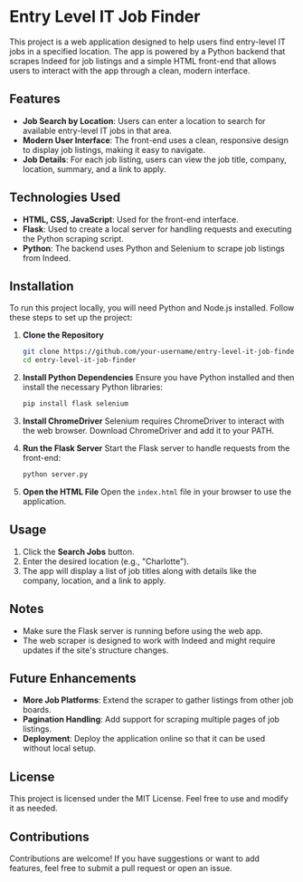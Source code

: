 # Entry Level IT Job Finder

This project is a web application designed to help users find entry-level IT jobs in a specified location. The app is powered by a Python backend that scrapes Indeed for job listings and a simple HTML front-end that allows users to interact with the app through a clean, modern interface.

## Features

- **Job Search by Location**: Users can enter a location to search for available entry-level IT jobs in that area.
- **Modern User Interface**: The front-end uses a clean, responsive design to display job listings, making it easy to navigate.
- **Job Details**: For each job listing, users can view the job title, company, location, summary, and a link to apply.

## Technologies Used

- **HTML, CSS, JavaScript**: Used for the front-end interface.
- **Flask**: Used to create a local server for handling requests and executing the Python scraping script.
- **Python**: The backend uses Python and Selenium to scrape job listings from Indeed.

## Installation

To run this project locally, you will need Python and Node.js installed. Follow these steps to set up the project:

1. **Clone the Repository**
   ```bash
   git clone https://github.com/your-username/entry-level-it-job-finder.git
   cd entry-level-it-job-finder
   ```

2. **Install Python Dependencies**
   Ensure you have Python installed and then install the necessary Python libraries:
   ```bash
   pip install flask selenium
   ```

3. **Install ChromeDriver**
   Selenium requires ChromeDriver to interact with the web browser. Download ChromeDriver and add it to your PATH.

4. **Run the Flask Server**
   Start the Flask server to handle requests from the front-end:
   ```bash
   python server.py
   ```

5. **Open the HTML File**
   Open the `index.html` file in your browser to use the application.

## Usage

1. Click the **Search Jobs** button.
2. Enter the desired location (e.g., "Charlotte").
3. The app will display a list of job titles along with details like the company, location, and a link to apply.

## Notes

- Make sure the Flask server is running before using the web app.
- The web scraper is designed to work with Indeed and might require updates if the site's structure changes.

## Future Enhancements

- **More Job Platforms**: Extend the scraper to gather listings from other job boards.
- **Pagination Handling**: Add support for scraping multiple pages of job listings.
- **Deployment**: Deploy the application online so that it can be used without local setup.

## License

This project is licensed under the MIT License. Feel free to use and modify it as needed.

## Contributions

Contributions are welcome! If you have suggestions or want to add features, feel free to submit a pull request or open an issue.

